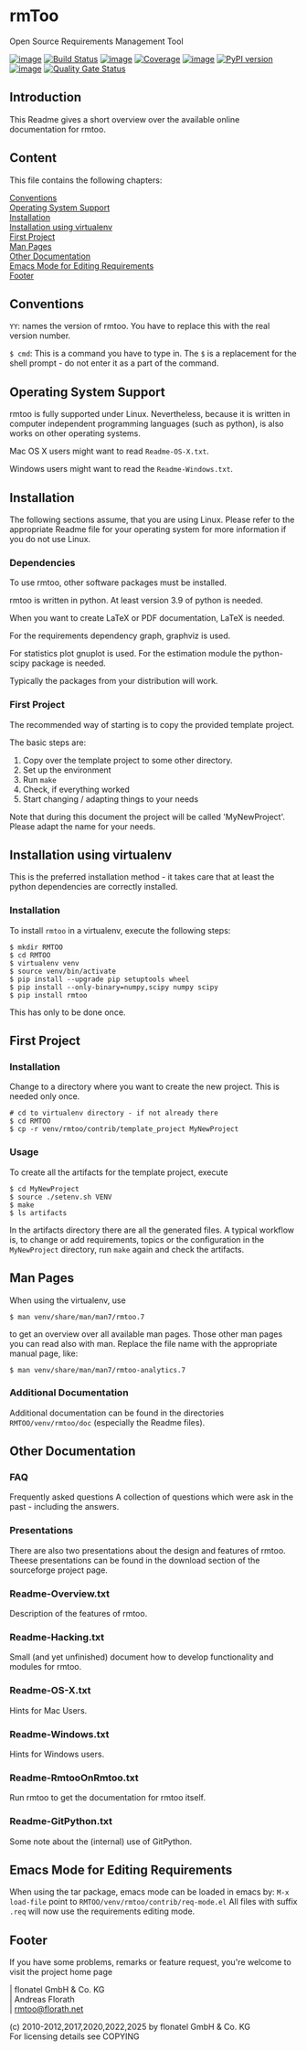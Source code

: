 [//]: # (copyright 2010-2012,2017,2020,2022,2025 by flonatel GmbH & Co. KG / Andreas Florath)
[//]: # ( )
[//]: # (SPDX-License-Identifier: GPL-3.0-or-later)
[//]: # ( )
[//]: # (This file is part of rmtoo.)
[//]: # ( )  
[//]: # (rmtoo is free software: you can redistribute it and/or modify)
[//]: # (it under the terms of the GNU General Public License as published by)
[//]: # (the Free Software Foundation, either version 3 of the License, or)
[//]: # (at your option any later version.)
[//]: # ( )
[//]: # (rmtoo is distributed in the hope that it will be useful,)
[//]: # (but WITHOUT ANY WARRANTY; without even the implied warranty of)
[//]: # (MERCHANTABILITY or FITNESS FOR A PARTICULAR PURPOSE.  See the)
[//]: # (GNU General Public License for more details.)
[//]: # ( )  
[//]: # (You should have received a copy of the GNU General Public License)
[//]: # (along with rmtoo.  If not, see <https://www.gnu.org/licenses/>.)

# rmToo

Open Source Requirements Management Tool

[![image](https://img.shields.io/github/release/florath/rmtoo.svg)](https://github.com/florath/rmtoo/releases)
[![Build Status](https://github.com/florath/rmtoo/workflows/CI/badge.svg)](https://github.com/florath/rmtoo/actions)
[![image](https://img.shields.io/badge/License-GPL%20v3-blue.svg)](http://www.gnu.org/licenses/gpl-3.0)
[![Coverage](https://sonarcloud.io/api/project_badges/measure?project=florath_rmtoo&metric=coverage)](https://sonarcloud.io/summary/new_code?id=florath_rmtoo)
[![image](https://img.shields.io/github/downloads/florath/rmtoo/total.svg)](http://rmtoo.florath.net)
[![PyPI version](https://img.shields.io/pypi/v/rmtoo)](https://pypi.org/project/rmtoo/)
[![image](https://img.shields.io/coverity/scan/12488.svg)](https://scan.coverity.com/projects/rmtoo)
[![Quality Gate Status](https://sonarcloud.io/api/project_badges/measure?project=florath_rmtoo&metric=alert_status)](https://sonarcloud.io/summary/new_code?id=florath_rmtoo)

## Introduction

This Readme gives a short overview over the available online
documentation for rmtoo.

## Content

This file contains the following chapters:

[Conventions](#Conventions)  
[Operating System Support](#Operating-System-Support)  
[Installation](#Installation)  
[Installation using virtualenv](#Installation-using-virtualenv)  
[First Project](#First-Project)  
[Man Pages](#Man-Pages)  
[Other Documentation](#Other-Documentation)  
[Emacs Mode for Editing Requirements](#Emacs-Mode-for-Editing-Requirements)  
[Footer](#Footer)

## Conventions

`YY`: names the version of rmtoo. You have to replace this with the real
    version number.

`$ cmd`: This is a command you have to type in. The `$` is a replacement for
    the shell prompt - do not enter it as a part of the command.

## Operating System Support

rmtoo is fully supported under Linux. Nevertheless, because it is
written in computer independent programming languages (such as python),
is also works on other operating systems.

Mac OS X users might want to read `Readme-OS-X.txt`.

Windows users might want to read the `Readme-Windows.txt`.

## Installation

The following sections assume, that you are using Linux. Please refer to
the appropriate Readme file for your operating system for more
information if you do not use Linux.

### Dependencies

To use rmtoo, other software packages must be installed.

rmtoo is written in python. At least version 3.9 of python is needed.

When you want to create LaTeX or PDF documentation, LaTeX is needed.

For the requirements dependency graph, graphviz is used.

For statistics plot gnuplot is used. For the estimation module the
python-scipy package is needed.

Typically the packages from your distribution will work.

### First Project

The recommended way of starting is to copy the provided template
project.

The basic steps are:

1)  Copy over the template project to some other directory.
2)  Set up the environment
3)  Run `make`
4)  Check, if everything worked
5)  Start changing / adapting things to your needs

Note that during this document the project will be called
\'MyNewProject\'. Please adapt the name for your needs.

## Installation using virtualenv

This is the preferred installation method - it takes care that at least
the python dependencies are correctly installed.

### Installation

To install `rmtoo` in a virtualenv, execute the following steps:

``` {.bash}
$ mkdir RMTOO
$ cd RMTOO
$ virtualenv venv
$ source venv/bin/activate
$ pip install --upgrade pip setuptools wheel
$ pip install --only-binary=numpy,scipy numpy scipy
$ pip install rmtoo
```

This has only to be done once.

## First Project

### Installation

Change to a directory where you want to create the new project. This is
needed only once.

``` {.bash}
# cd to virtualenv directory - if not already there
$ cd RMTOO
$ cp -r venv/rmtoo/contrib/template_project MyNewProject
```

### Usage

To create all the artifacts for the template project, execute

``` {.bash}
$ cd MyNewProject
$ source ./setenv.sh VENV
$ make
$ ls artifacts
```

In the artifacts directory there are all the generated files. A typical
workflow is, to change or add requirements, topics or the configuration
in the `MyNewProject` directory, run `make` again and check the
artifacts.

## Man Pages

When using the virtualenv, use

``` {.bash}
$ man venv/share/man/man7/rmtoo.7
```

to get an overview over all available man pages. Those other man pages
you can read also with man. Replace the file name with the appropriate
manual page, like:

``` {.bash}
$ man venv/share/man/man7/rmtoo-analytics.7
```

### Additional Documentation

Additional documentation can be found in the directories
`RMTOO/venv/rmtoo/doc` (especially the Readme files).

## Other Documentation

### FAQ

Frequently asked questions A collection of questions which were ask in
the past - including the answers.

### Presentations

There are also two presentations about the design and features of rmtoo.
Theese presentations can be found in the download section of the
sourceforge project page. 

### Readme-Overview.txt

Description of the features of rmtoo.

### Readme-Hacking.txt

Small (and yet unfinished) document how to develop functionality and
modules for rmtoo.

### Readme-OS-X.txt

Hints for Mac Users.

### Readme-Windows.txt

Hints for Windows users.

### Readme-RmtooOnRmtoo.txt

Run rmtoo to get the documentation for rmtoo itself.

### Readme-GitPython.txt

Some note about the (internal) use of GitPython.

## Emacs Mode for Editing Requirements

When using the tar package, emacs mode can be loaded in emacs by:
`M-x load-file` point to `RMTOO/venv/rmtoo/contrib/req-mode.el` All
files with suffix `.req` will now use the requirements editing mode.

## Footer

If you have some problems, remarks or feature request, you\'re welcome
to visit the project home page

| flonatel GmbH & Co. KG  
| Andreas Florath  
| <rmtoo@florath.net>

\(c\) 2010-2012,2017,2020,2022,2025 by flonatel GmbH & Co. KG  
For licensing details see COPYING
